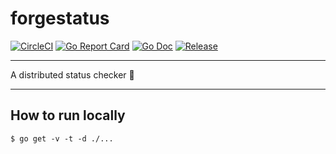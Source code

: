 # forgestatus

[![CircleCI](https://circleci.com/gh/chrisstowe/forgestatus.svg?style=svg)](https://circleci.com/gh/chrisstowe/forgestatus) [![Go Report Card](https://goreportcard.com/badge/github.com/chrisstowe/forgestatus)](https://goreportcard.com/report/github.com/chrisstowe/forgestatus) [![Go Doc](https://img.shields.io/badge/godoc-reference-blue.svg?style=flat-square)](http://godoc.org/github.com/chrisstowe/forgestatus) [![Release](https://img.shields.io/github/release/golang-standards/project-layout.svg?style=flat-square)](https://github.com/github.com/chrisstowe/forgestatus)

----

A distributed status checker 🔎

----

## How to run locally

```
$ go get -v -t -d ./...
```
